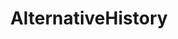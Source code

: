 ---
title: AlternativeHistory
crosslinks:
- conspiracy
- holofractal
- FringeTheory
- C_S_T
- worldnews
- HistoricalStreetView
- Echerdex
- JoeRogan
- HistoryRhymes
- SacredGeometry
- AskAcademia
- ConspiracyII
- mudfossils
- AlternateHistory
- AncientGiants
- AnomaliesUnleashed
- highersidechats
- HOLLOWEARTH
- undelete
---